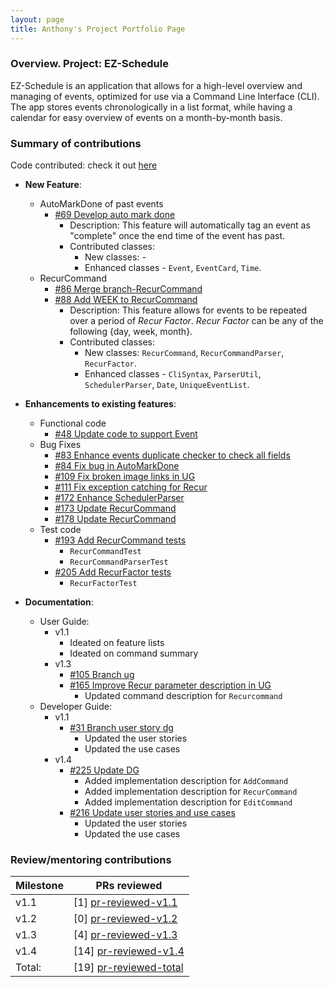 ```yaml
---
layout: page
title: Anthony's Project Portfolio Page
---
```

### Overview. Project: EZ-Schedule

EZ-Schedule is an application that allows for a high-level overview and managing of events,
optimized for use via a Command Line Interface (CLI). The app stores events chronologically
in a list format, while having a calendar for easy overview of events on a month-by-month basis.

### Summary of contributions
Code contributed:
check it out [here](https://nus-cs2103-ay2223s2.github.io/tp-dashboard/?search=anthonynmh&breakdown=true)

* **New Feature**:
  * AutoMarkDone of past events
    * [#69 Develop auto mark done](https://github.com/AY2223S2-CS2103-W17-3/tp/pull/69)
      * Description: This feature will automatically tag an event as "complete" once the end time of the event has past.
      * Contributed classes:
        * New classes: -
        * Enhanced classes - `Event`, `EventCard`, `Time`.
  * RecurCommand
    * [#86 Merge branch-RecurCommand](https://github.com/AY2223S2-CS2103-W17-3/tp/pull/86)
    * [#88 Add WEEK to RecurCommand](https://github.com/AY2223S2-CS2103-W17-3/tp/pull/88)
      * Description: This feature allows for events to be repeated over a period of _Recur Factor_.
        _Recur Factor_ can be any of the following {day, week, month}.
      * Contributed classes:
        * New classes: `RecurCommand`, `RecurCommandParser`, `RecurFactor`.
        * Enhanced classes - `CliSyntax`, `ParserUtil`, `SchedulerParser`, `Date`, `UniqueEventList`.

* **Enhancements to existing features**:
  * Functional code
    * [#48 Update code to support Event](https://github.com/AY2223S2-CS2103-W17-3/tp/pull/48)
  * Bug Fixes
    * [#83 Enhance events duplicate checker to check all fields](https://github.com/AY2223S2-CS2103-W17-3/tp/pull/83)
    * [#84 Fix bug in AutoMarkDone](https://github.com/AY2223S2-CS2103-W17-3/tp/pull/84)
    * [#109 Fix broken image links in UG](https://github.com/AY2223S2-CS2103-W17-3/tp/pull/109)
    * [#111 Fix exception catching for Recur](https://github.com/AY2223S2-CS2103-W17-3/tp/pull/111)
    * [#172 Enhance SchedulerParser](https://github.com/AY2223S2-CS2103-W17-3/tp/pull/172)
    * [#173 Update RecurCommand](https://github.com/AY2223S2-CS2103-W17-3/tp/pull/173)
    * [#178 Update RecurCommand](https://github.com/AY2223S2-CS2103-W17-3/tp/pull/178)
  * Test code
    * [#193 Add RecurCommand tests](https://github.com/AY2223S2-CS2103-W17-3/tp/pull/193)
      * `RecurCommandTest`
      * `RecurCommandParserTest`
    * [#205 Add RecurFactor tests](https://github.com/AY2223S2-CS2103-W17-3/tp/pull/205)
      * `RecurFactorTest`

* **Documentation**:
  * User Guide:
    * v1.1
      * Ideated on feature lists
      * Ideated on command summary
    * v1.3
      * [#105 Branch ug](https://github.com/AY2223S2-CS2103-W17-3/tp/pull/105)
      * [#165 Improve Recur parameter description in UG](https://github.com/AY2223S2-CS2103-W17-3/tp/pull/165)
        * Updated command description for `Recurcommand`
  * Developer Guide:
    * v1.1
      * [#31 Branch user story dg](https://github.com/AY2223S2-CS2103-W17-3/tp/pull/31)
        * Updated the user stories
        * Updated the use cases
    * v1.4
      * [#225 Update DG](https://github.com/AY2223S2-CS2103-W17-3/tp/pull/225)
        * Added implementation description for `AddCommand`
        * Added implementation description for `RecurCommand`
        * Added implementation description for `EditCommand`
      * [#216 Update user stories and use cases](https://github.com/AY2223S2-CS2103-W17-3/tp/pull/216)
        * Updated the user stories
        * Updated the use cases

### Review/mentoring contributions
[pr-reviewed-v1.1]: https://github.com/AY2223S2-CS2103-W17-3/tp/pulls?q=is%3Apr+is%3Amerged+reviewed-by%3Aanthonynmh+milestone%3Av1.1
[pr-reviewed-v1.2]: https://github.com/AY2223S2-CS2103-W17-3/tp/pulls?q=is%3Apr+is%3Amerged+reviewed-by%3Aanthonynmh+milestone%3Av1.2
[pr-reviewed-v1.3]: https://github.com/AY2223S2-CS2103-W17-3/tp/pulls?q=is%3Apr+is%3Amerged+reviewed-by%3Aanthonynmh+milestone%3Av1.3
[pr-reviewed-v1.4]: https://github.com/AY2223S2-CS2103-W17-3/tp/pulls?q=is%3Apr+is%3Amerged+reviewed-by%3Aanthonynmh+milestone%3Av1.4
[pr-reviewed-total]: https://github.com/AY2223S2-CS2103-W17-3/tp/pulls?q=is%3Apr+is%3Amerged+reviewed-by%3Aanthonynmh

| Milestone | PRs reviewed             |
|-----------|--------------------------|
| v1.1      | [1] [pr-reviewed-v1.1]   |
| v1.2      | [0] [pr-reviewed-v1.2]   |
| v1.3      | [4] [pr-reviewed-v1.3]   |
| v1.4      | [14] [pr-reviewed-v1.4]  |
| Total:    | [19] [pr-reviewed-total] |

